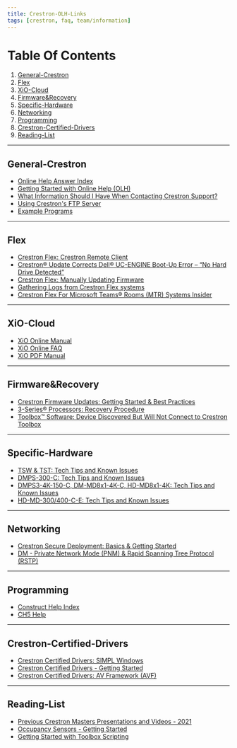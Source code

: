 ```yaml
---
title: Crestron-OLH-Links
tags: [crestron, faq, team/information]
---
```


# Table Of Contents
1. [General-Crestron](#General-Crestron)
2. [Flex](#Flex)
3. [XiO-Cloud](#XiO-Cloud)
4. [Firmware&Recovery](#Firmware&Recovery)
5. [Specific-Hardware](#Specific-Hardware)
6. [Networking](#Networking)
7. [Programming](#Programming)
8. [Crestron-Certified-Drivers](#Crestron-Certified-Drivers)
9. [Reading-List](#Reading-List)
---

## General-Crestron
- [Online Help Answer Index](https://docs.crestron.com/en-us/9450/Content/Topics/Home.htm)
- [Getting Started with Online Help (OLH)](https://community.crestron.com/s/article/Getting-Started-with-Online-Help-OLH)
- [What Information Should I Have When Contacting Crestron Support?](https://community.crestron.com/s/article/id-5413)
- [Using Crestron's FTP Server](https://community.crestron.com/s/article/id-1001110)
- [Example Programs](https://www.crestron.com/Support/Search-Results?type=Example_Programs)

---
## Flex
- [Crestron Flex: Crestron Remote Client](https://community.crestron.com/s/article/id-1000725)
- [Crestron® Update Corrects Dell® UC-ENGINE Boot-Up Error – “No Hard Drive Detected”](https://community.crestron.com/s/article/id-1001835)
- [Crestron Flex: Manually Updating Firmware](https://community.crestron.com/s/article/id-1000862)
- [Gathering Logs from Crestron Flex systems](https://community.crestron.com/s/article/id-1000347)
- [Crestron Flex For Microsoft Teams® Rooms (MTR) Systems Insider](https://community.crestron.com/s/article/id-1000471)

---
## XiO-Cloud
- [XiO Online Manual]
- [XiO Online FAQ]
- [XiO PDF Manual]

[XiO Online Manual]: https://docs.crestron.com/en-us/8214/Content/Topics/Home.htm
[XiO Online FAQ]: https://docs.crestron.com/en-us/8214/Content/Topics/FAQs.htm
[XiO PDF Manual]: https://www.crestron.com/getmedia/5480b91a-51af-4db5-90b1-99d864c68b12/mg_ug_crestron_xio_cloud_service
[XiO Single Sign On blog article]: https://www.crestron.com/News/Blog/April-2020/SSO-for-XiO-Cloud-using-Azure-AD
[Crestron XiO Cloud® Platform: SSO SAML Integration / Configuration]: https://community.crestron.com/s/article/id-1000838
[Crestron XiO Cloud® Platform: Certified Third-Party Devices]: https://community.crestron.com/s/article/id-1001716
[Crestron XiO Cloud® Platform Service Status]: https://community.crestron.com/s/article/id-5894
[Crestron XiO Cloud® Platform: Room-based Pricing FAQ]: https://community.crestron.com/s/article/id-1000717
[Crestron XiO Cloud® Platform: Tenant ID]: https://community.crestron.com/s/article/id-1001130
[Crestron XiO Cloud® Platform: License Calculator]: https://community.crestron.com/s/article/id-1001165
[XiO Security Article]: https://community.crestron.com/s/article/id-1000076
[XiO Security Guide]: https://www.crestron.com/getmedia/7519fbb5-e58c-46c7-9ab5-549ac58b507b/mg_sr_xio-cloud-security

---
## Firmware&Recovery
- [Crestron Firmware Updates: Getting Started & Best Practices](https://community.crestron.com/s/article/id-1000265)
- [3-Series® Processors: Recovery Procedure](https://community.crestron.com/s/article/id-5153)
- [Toolbox™ Software: Device Discovered But Will Not Connect to Crestron Toolbox](https://community.crestron.com/s/article/id-5768)

---
## Specific-Hardware
- [TSW & TST: Tech Tips and Known Issues](https://community.crestron.com/s/article/id-5286)
- [DMPS-300-C: Tech Tips and Known Issues](https://community.crestron.com/s/article/id-5147)
- [DMPS3-4K-150-C, DM-MD8x1-4K-C, HD-MD8x1-4K: Tech Tips and Known Issues](https://community.crestron.com/s/article/id-516)
- [HD-MD-300/400-C-E: Tech Tips and Known Issues](https://community.crestron.com/s/article/id-5680)

---
## Networking
- [Crestron Secure Deployment: Basics & Getting Started](https://community.crestron.com/s/article/id-5571)
- [DM - Private Network Mode (PNM) & Rapid Spanning Tree Protocol (RSTP)](https://community.crestron.com/s/article/id-1000153)

---
## Programming
- [Construct Help Index](https://help.crestron.com/construct/Content/Topics/UI%20Editor/Overview.htm)
- [CH5 Help](https://sdkcon78221.crestron.com/sdk/Crestron_HTML5UI/Content/Topics/Home.htm)

---
## Crestron-Certified-Drivers
- [Crestron Certified Drivers: SIMPL Windows](https://community.crestron.com/s/article/id-1000527)
- [Crestron Certified Drivers - Getting Started](https://community.crestron.com/s/article/id-1000185)
- [Crestron Certified Drivers: AV Framework (AVF)](https://community.crestron.com/s/article/id-1000528)

---
## Reading-List
- [Previous Crestron Masters Presentations and Videos - 2021](https://community.crestron.com/s/article/Previous-Crestron-Masters-Presentations-and-Videos-2021)
- [Occupancy Sensors - Getting Started](https://community.crestron.com/s/article/id-1000184)
- [Getting Started with Toolbox Scripting](https://community.crestron.com/s/article/id-1000540)

